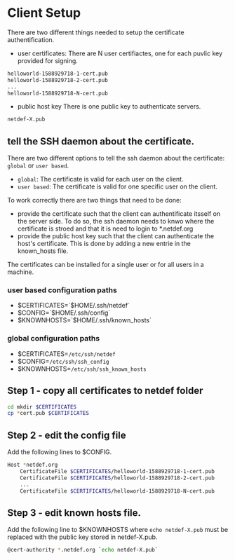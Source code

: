 # Client Setup
There are two different things needed to setup the certificate authentification.
* user certificates: 
There are N user certifiactes, one for each puvlic key provided for signing.
```bash
helloworld-1588929718-1-cert.pub
helloworld-1588929718-2-cert.pub
...
helloworld-1588929718-N-cert.pub
```
* public host key
There is one public key to authenticate servers.
```bash
netdef-X.pub
```

## tell the SSH daemon about the certificate.
There are two different options to tell the ssh daemon about the certificate: `global` or `user based`.

* `global`: The certificate is valid for each user on the client.
* `user based`: The certificate is valid for one specific user on the client.

To work correctly there are two things that need to be done:
* provide the certificate such that the client can authentificate itsself on the server side. To do so, the ssh daemon needs to knwo where the certificate is stroed and that it is need to login to *.netdef.org
* provide the public host key such that the client can authenticate the host's certificate. This is done by adding a new entrie in the known_hosts file.

The certificates can be installed for a single user or for all users in a machine.
### user based configuration paths
* $CERTIFICATES=`$HOME/.ssh/netdef`
* $CONFIG=`$HOME/.ssh/config`
* $KNOWNHOSTS=`$HOME/.ssh/known_hosts`

### global configuration paths
* $CERTIFICATES=`/etc/ssh/netdef`
* $CONFIG=`/etc/ssh/ssh_config`
* $KNOWNHOSTS=`/etc/ssh/ssh_known_hosts`

## Step 1 - copy all certificates to netdef folder
```bash
cd mkdir $CERTIFICATES
cp *cert.pub $CERTIFICATES
```

## Step 2 - edit the config file
Add the following lines to $CONFIG.
```bash
Host *netdef.org
    CertificateFile $CERTIFICATES/helloworld-1588929718-1-cert.pub
    CertificateFile $CERTIFICATES/helloworld-1588929718-2-cert.pub
    ...
    CertificateFile $CERTIFICATES/helloworld-1588929718-N-cert.pub
```

## Step 3 - edit known hosts file.
Add the following line to $KNOWNHOSTS where `echo netdef-X.pub` must be replaced with the public key stored in netdef-X.pub.
```bash
@cert-authority *.netdef.org `echo netdef-X.pub`
```